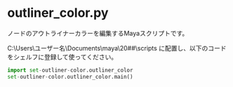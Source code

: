 # outliner_color.py
ノードのアウトライナーカラーを編集するMayaスクリプトです。

C:\Users\ユーザー名\Documents\maya\20##\scripts に配置し、以下のコードをシェルフに登録して使ってください。
```python
import set-outliner-color.outliner_color
set-outliner-color.outliner_color.main()
```
